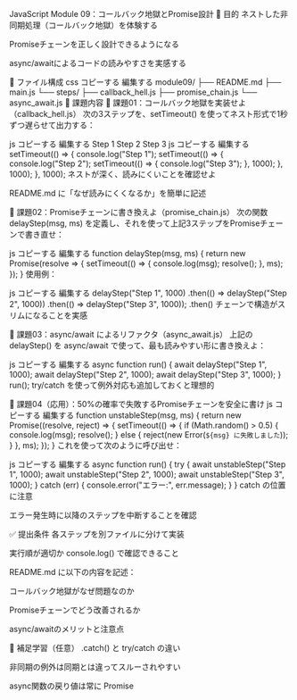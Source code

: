 JavaScript Module 09：コールバック地獄とPromise設計
🎯 目的
ネストした非同期処理（コールバック地獄）を体験する

Promiseチェーンを正しく設計できるようになる

async/awaitによるコードの読みやすさを実感する

📁 ファイル構成
css
コピーする
編集する
module09/
├── README.md
├── main.js
└── steps/
    ├── callback_hell.js
    ├── promise_chain.js
    └── async_await.js
📝 課題内容
🧪 課題01：コールバック地獄を実装せよ（callback_hell.js）
次の3ステップを、setTimeout() を使ってネスト形式で1秒ずつ遅らせて出力する：

js
コピーする
編集する
Step 1
Step 2
Step 3
js
コピーする
編集する
setTimeout(() => {
  console.log("Step 1");
  setTimeout(() => {
    console.log("Step 2");
    setTimeout(() => {
      console.log("Step 3");
    }, 1000);
  }, 1000);
}, 1000);
ネストが深く、読みにくいことを確認せよ

README.md に「なぜ読みにくくなるか」を簡単に記述

🧪 課題02：Promiseチェーンに書き換えよ（promise_chain.js）
次の関数 delayStep(msg, ms) を定義し、それを使って上記3ステップをPromiseチェーンで書き直せ：

js
コピーする
編集する
function delayStep(msg, ms) {
  return new Promise(resolve => {
    setTimeout(() => {
      console.log(msg);
      resolve();
    }, ms);
  });
}
使用例：

js
コピーする
編集する
delayStep("Step 1", 1000)
  .then(() => delayStep("Step 2", 1000))
  .then(() => delayStep("Step 3", 1000));
.then() チェーンで構造がスリムになることを実感

🧪 課題03：async/await によるリファクタ（async_await.js）
上記の delayStep() を async/await で使って、最も読みやすい形に書き換えよ：

js
コピーする
編集する
async function run() {
  await delayStep("Step 1", 1000);
  await delayStep("Step 2", 1000);
  await delayStep("Step 3", 1000);
}
run();
try/catch を使って例外対応も追加しておくと理想的

🧪 課題04（応用）：50%の確率で失敗するPromiseチェーンを安全に書け
js
コピーする
編集する
function unstableStep(msg, ms) {
  return new Promise((resolve, reject) => {
    setTimeout(() => {
      if (Math.random() > 0.5) {
        console.log(msg);
        resolve();
      } else {
        reject(new Error(`${msg} に失敗しました`));
      }
    }, ms);
  });
}
これを使って次のように呼び出せ：

js
コピーする
編集する
async function run() {
  try {
    await unstableStep("Step 1", 1000);
    await unstableStep("Step 2", 1000);
    await unstableStep("Step 3", 1000);
  } catch (err) {
    console.error("エラー:", err.message);
  }
}
catch の位置に注意

エラー発生時に以降のステップを中断することを確認

✅ 提出条件
各ステップを別ファイルに分けて実装

実行順が適切か console.log() で確認できること

README.md に以下の内容を記述：

コールバック地獄がなぜ問題なのか

Promiseチェーンでどう改善されるか

async/awaitのメリットと注意点

🧠 補足学習（任意）
.catch() と try/catch の違い

非同期の例外は同期とは違ってスルーされやすい

async関数の戻り値は常に Promise


